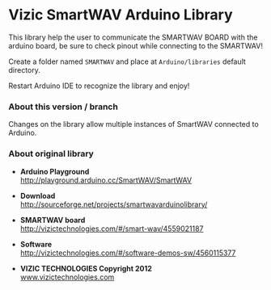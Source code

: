 Vizic SmartWAV Arduino Library
==============================

This library help the user to communicate the SMARTWAV BOARD with the arduino board, be sure to check pinout while connecting to the SMARTWAV!

Create a folder named `SMARTWAV` and place at `Arduino/libraries` default directory.

Restart Arduino IDE to recognize the library and enjoy!

### About this version / branch

Changes on the library allow multiple instances of SmartWAV connected to Arduino.

### About original library

* __Arduino Playground__  
http://playground.arduino.cc/SmartWAV/SmartWAV

* __Download__  
http://sourceforge.net/projects/smartwavarduinolibrary/

* __SMARTWAV board__  
http://vizictechnologies.com/#/smart-wav/4559021187

* __Software__  
http://vizictechnologies.com/#/software-demos-sw/4560115377

* __VIZIC TECHNOLOGIES Copyright 2012__  
www.vizictechnologies.com


